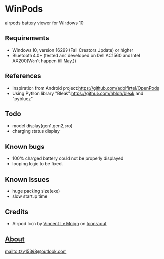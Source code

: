 # WinPods
 airpods battery viewer for Windows 10

## Requirements 
- Windows 10, version 16299 (Fall Creators Update) or higher
- Bluetooth 4.0+ (tested and developed on Dell AC1560 and Intel AX200(Won't happen till May.))
## References 
- Inspiration from Android project:<https://github.com/adolfintel/OpenPods>
- Using Python library "Bleak":<https://github.com/hbldh/bleak> and "pybluez"
## Todo
- model display(gen1,gen2,pro)
- charging status display
## Known bugs
- 100% charged battery could not be properly displayed
- looping logic to be fixed.
## Known Issues
- huge packing size(exe)
- slow startup time
## Credits
- Airpod Icon</a> by <a href="https://iconscout.com/contributors/vincent-le-moign">Vincent Le Moign</a> on <a href="https://iconscout.com">Iconscout
## About
[mailto:tzy15368@outlook.com](mailto:tzy15368@outlook.com)